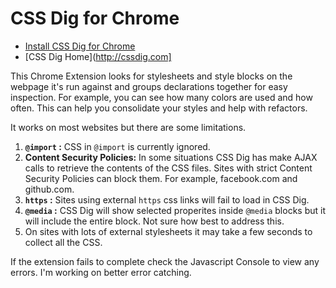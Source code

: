 # CSS Dig for Chrome

- [Install CSS Dig for Chrome](https://chrome.google.com/webstore/detail/css-dig/lpnhmlhomomelfkcjnkcacofhmggjmco)
- [CSS Dig Home](http://cssdig.com]

This Chrome Extension looks for stylesheets and style blocks on the webpage it's run against and groups declarations together for easy inspection. For example, you can see how many colors are used and how often. This can help you consolidate your styles and help with refactors. 

It works on most websites but there are some limitations. 

1. <b><code>@import</code> :</b> CSS in <code>@import</code> is currently ignored.
1. <b>Content Security Policies:</b> In some situations CSS Dig has make AJAX calls to retrieve the contents of the CSS files. Sites with strict Content Security Policies can block them. For example, facebook.com and github.com.
1. <b><code>https</code> :</b> Sites using external <code>https</code> css links will fail to load in CSS Dig.
1. <b><code>@media</code> :</b> CSS Dig will show selected properites inside <code>@media</code> blocks but it will include the entire block. Not sure how best to address this.
1. On sites with lots of external stylesheets it may take a few seconds to collect all the CSS.

If the extension fails to complete check the Javascript Console to view any errors. I'm working on better error catching.
